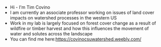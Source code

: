 - Hi - I'm Tim Covino
- I am currently an associate professor working on issues of land cover impacts on watershed processes in the western US
- Work in my lab is largely focused on forest cover change as a result of wildfire or timber harvest and how this influences the movement of water and solutes across the landscape
- You can find me here:https://covinocsuwatershed.weebly.com/ 


<!---
tpcovino/tpcovino is a ✨ special ✨ repository because its `README.md` (this file) appears on your GitHub profile.
You can click the Preview link to take a look at your changes.
--->
